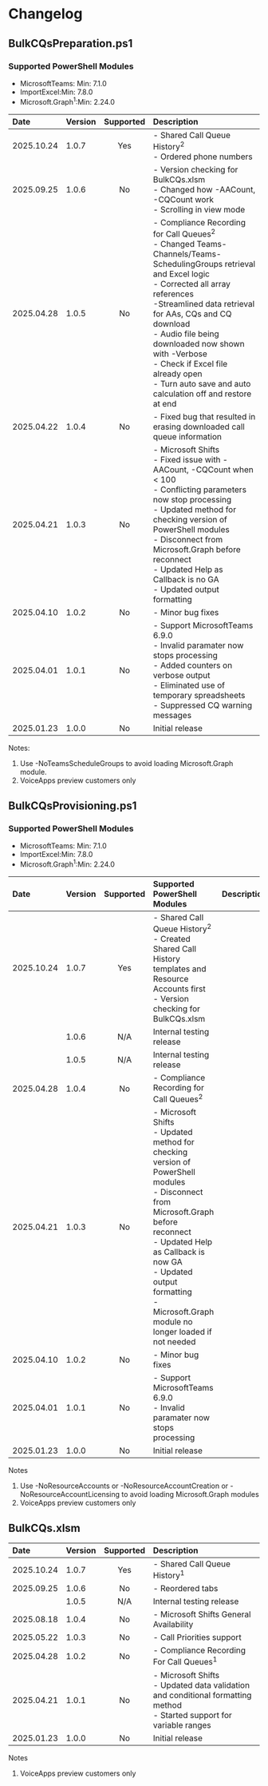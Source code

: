 # Changelog

## BulkCQsPreparation.ps1

### Supported PowerShell Modules
- MicrosoftTeams: Min: 7.1.0
- ImportExcel:Min: 7.8.0
- Microsoft.Graph<sup>1</sup>:Min: 2.24.0
  
| Date       | Version | Supported | Description                                                            |
|:-----------|:--------|:---------:|:-----------------------------------------------------------------------|
| 2025.10.24 | 1.0.7   | Yes       | - Shared Call Queue History<sup>2</sup><br>- Ordered phone numbers     |
| 2025.09.25 | 1.0.6   | No        | - Version checking for BulkCQs.xlsm<br>- Changed how -AACount, -CQCount work<br>- Scrolling in view mode |
| 2025.04.28 | 1.0.5   | No        | - Compliance Recording for Call Queues<sup>2</sup><br>- Changed Teams-Channels/Teams-SchedulingGroups retrieval and Excel logic<br>- Corrected all array references<br>-Streamlined data retrieval for AAs, CQs and CQ download<br>- Audio file being downloaded now shown with -Verbose<br>- Check if Excel file already open<br>- Turn auto save and auto calculation off and restore at end |
| 2025.04.22 | 1.0.4   | No        | - Fixed bug that resulted in erasing downloaded call queue information |
| 2025.04.21 | 1.0.3   | No        | - Microsoft Shifts<br>- Fixed issue with -AACount, -CQCount when < 100<br>- Conflicting parameters now stop processing<br>- Updated method for checking version of PowerShell modules<br>- Disconnect from Microsoft.Graph before reconnect<br>- Updated Help as Callback is no GA<br>- Updated output formatting                             |
| 2025.04.10 | 1.0.2   | No        | - Minor bug fixes                                                      |
| 2025.04.01 | 1.0.1   | No        | - Support MicrosoftTeams  6.9.0<br>- Invalid paramater now stops processing<br>- Added counters on verbose output<br>- Eliminated use of temporary spreadsheets<br>- Suppressed CQ warning messages |
| 2025.01.23 | 1.0.0   | No        | Initial release                                                        |

Notes:
1. Use -NoTeamsScheduleGroups to avoid loading Microsoft.Graph module.
2. VoiceApps preview customers only

## BulkCQsProvisioning.ps1

### Supported PowerShell Modules
- MicrosoftTeams: Min: 7.1.0
- ImportExcel:Min: 7.8.0
- Microsoft.Graph<sup>1</sup>:Min: 2.24.0

| Date       | Version | Supported | Supported PowerShell Modules | Description                                               |
|:-----------|:--------|:---------:|:-----------------------------|:----------------------------------------------------------|
| 2025.10.24 | 1.0.7   | Yes       | - Shared Call Queue History<sup>2</sup><br>- Created Shared Call History templates and Resource Accounts first<br>- Version checking for BulkCQs.xlsm |
|            | 1.0.6   | N/A       | Internal testing release                                                                 |
|            | 1.0.5   | N/A       | Internal testing release                                                                 |
| 2025.04.28 | 1.0.4   | No        | - Compliance Recording for Call Queues<sup>2</sup>                                       |
| 2025.04.21 | 1.0.3   | No        | - Microsoft Shifts<br>- Updated method for checking version of PowerShell modules<br>- Disconnect from Microsoft.Graph before reconnect<br>- Updated Help as Callback is now GA<br>- Updated output formatting<br>- Microsoft.Graph module no longer loaded if not needed |
| 2025.04.10 | 1.0.2   | No        | - Minor bug fixes                                                                        |
| 2025.04.01 | 1.0.1   | No        | - Support MicrosoftTeams  6.9.0<br>- Invalid paramater now stops processing              |
| 2025.01.23 | 1.0.0   | No        | Initial release                                                                          |

Notes
1. Use -NoResourceAccounts or -NoResourceAccountCreation or -NoResourceAccountLicensing to avoid loading Microsoft.Graph modules
2. VoiceApps preview customers only

## BulkCQs.xlsm

| Date       | Version | Supported | Description                                       |
|:-----------|:-------|:---------:|:---------------------------------------------------|
| 2025.10.24 | 1.0.7  | Yes       | - Shared Call Queue History<sup>1</sup><br>        |
| 2025.09.25 | 1.0.6  | No        | - Reordered tabs                                   |
|            | 1.0.5  | N/A       | Internal testing release                           |
| 2025.08.18 | 1.0.4  | No        | - Microsoft Shifts General Availability            |
| 2025.05.22 | 1.0.3  | No        | - Call Priorities support                          |
| 2025.04.28 | 1.0.2  | No        | - Compliance Recording For Call Queues<sup>1</sup> |
| 2025.04.21 | 1.0.1  | No        | - Microsoft Shifts<br>- Updated data validation and conditional formatting method<br>- Started support for variable ranges   |
| 2025.01.23 | 1.0.0  | No        | Initial release                                    |

Notes
1. VoiceApps preview customers only
